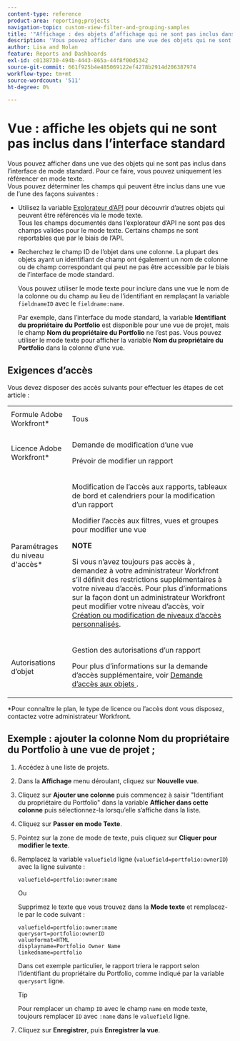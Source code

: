 ```yaml
---
content-type: reference
product-area: reporting;projects
navigation-topic: custom-view-filter-and-grouping-samples
title: '"Affichage : des objets d’affichage qui ne sont pas inclus dans l’interface standard.'
description: 'Vous pouvez afficher dans une vue des objets qui ne sont pas inclus dans l’interface de mode standard. Pour ce faire, vous pouvez uniquement les référencer en mode texte. Vous pouvez déterminer les champs qui peuvent être inclus dans une vue de l’une des façons suivantes : MODIFIER MOI.'
author: Lisa and Nolan
feature: Reports and Dashboards
exl-id: c0138730-494b-4443-865a-44f8f00d5342
source-git-commit: 661f925b4e485069122ef4278b2914d206387974
workflow-type: tm+mt
source-wordcount: '511'
ht-degree: 0%

---
```


# Vue : affiche les objets qui ne sont pas inclus dans l’interface standard

Vous pouvez afficher dans une vue des objets qui ne sont pas inclus dans l’interface de mode standard. Pour ce faire, vous pouvez uniquement les référencer en mode texte.\
Vous pouvez déterminer les champs qui peuvent être inclus dans une vue de l’une des façons suivantes :

* Utilisez la variable [Explorateur d’API](../../../wf-api/general/api-explorer.md) pour découvrir d’autres objets qui peuvent être référencés via le mode texte.\
   Tous les champs documentés dans l’explorateur d’API ne sont pas des champs valides pour le mode texte. Certains champs ne sont reportables que par le biais de l’API.

* Recherchez le champ ID de l’objet dans une colonne. La plupart des objets ayant un identifiant de champ ont également un nom de colonne ou de champ correspondant qui peut ne pas être accessible par le biais de l’interface de mode standard.

   Vous pouvez utiliser le mode texte pour inclure dans une vue le nom de la colonne ou du champ au lieu de l’identifiant en remplaçant la variable `fieldnameID` avec le `fieldname:name`.

   Par exemple, dans l’interface du mode standard, la variable **Identifiant du propriétaire du Portfolio** est disponible pour une vue de projet, mais le champ **Nom du propriétaire du Portfolio** ne l’est pas. Vous pouvez utiliser le mode texte pour afficher la variable **Nom du propriétaire du Portfolio** dans la colonne d’une vue.

## Exigences d’accès

Vous devez disposer des accès suivants pour effectuer les étapes de cet article :

<table style="table-layout:auto"> 
 <col> 
 <col> 
 <tbody> 
  <tr> 
   <td role="rowheader">Formule Adobe Workfront*</td> 
   <td> <p>Tous</p> </td> 
  </tr> 
  <tr> 
   <td role="rowheader">Licence Adobe Workfront*</td> 
   <td> <p>Demande de modification d’une vue </p>
   <p>Prévoir de modifier un rapport</p> </td> 
  </tr> 
  <tr> 
   <td role="rowheader">Paramétrages du niveau d'accès*</td> 
   <td> <p>Modification de l’accès aux rapports, tableaux de bord et calendriers pour la modification d’un rapport</p> <p>Modifier l’accès aux filtres, vues et groupes pour modifier une vue</p> <p><b>NOTE</b>

Si vous n’avez toujours pas accès à , demandez à votre administrateur Workfront s’il définit des restrictions supplémentaires à votre niveau d’accès. Pour plus d’informations sur la façon dont un administrateur Workfront peut modifier votre niveau d’accès, voir <a href="../../../administration-and-setup/add-users/configure-and-grant-access/create-modify-access-levels.md" class="MCXref xref">Création ou modification de niveaux d’accès personnalisés</a>.</p> </td>
</tr>  
  <tr> 
   <td role="rowheader">Autorisations d’objet</td> 
   <td> <p>Gestion des autorisations d’un rapport</p> <p>Pour plus d’informations sur la demande d’accès supplémentaire, voir <a href="../../../workfront-basics/grant-and-request-access-to-objects/request-access.md" class="MCXref xref">Demande d’accès aux objets </a>.</p> </td> 
  </tr> 
 </tbody> 
</table>

&#42;Pour connaître le plan, le type de licence ou l’accès dont vous disposez, contactez votre administrateur Workfront.

## Exemple : ajouter la colonne Nom du propriétaire du Portfolio à une vue de projet ;

1. Accédez à une liste de projets.
1. Dans la **Affichage** menu déroulant, cliquez sur **Nouvelle vue**.

1. Cliquez sur **Ajouter une colonne** puis commencez à saisir &quot;Identifiant du propriétaire du Portfolio&quot; dans la variable **Afficher dans cette colonne** puis sélectionnez-la lorsqu’elle s’affiche dans la liste.

1. Cliquez sur **Passer en mode Texte**.
1. Pointez sur la zone de mode de texte, puis cliquez sur **Cliquer pour modifier le texte**.
1. Remplacez la variable `valuefield` ligne (`valuefield=portfolio:ownerID`) avec la ligne suivante :

   ```
   valuefield=portfolio:owner:name
   ```

   Ou

   Supprimez le texte que vous trouvez dans la **Mode texte** et remplacez-le par le code suivant :

   ```
   valuefield=portfolio:owner:name
   querysort=portfolio:ownerID
   valueformat=HTML
   displayname=Portfolio Owner Name
   linkedname=portfolio
   ```

   Dans cet exemple particulier, le rapport triera le rapport selon l’identifiant du propriétaire du Portfolio, comme indiqué par la variable `querysort` ligne.

   >[!TIP]
   >
   >Pour remplacer un champ `ID` avec le champ `name` en mode texte, toujours remplacer `ID` avec `:name` dans le `valuefield` ligne.

1. Cliquez sur **Enregistrer**, puis **Enregistrer la vue**.
